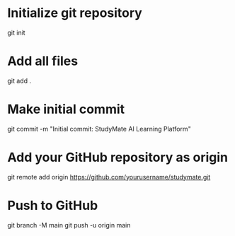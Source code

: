 # Initialize git repository
git init

# Add all files
git add .

# Make initial commit
git commit -m "Initial commit: StudyMate AI Learning Platform"

# Add your GitHub repository as origin
git remote add origin https://github.com/yourusername/studymate.git

# Push to GitHub
git branch -M main
git push -u origin main
